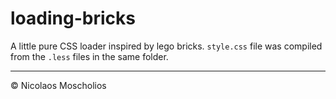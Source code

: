 # loading-bricks

A little pure CSS loader inspired by lego bricks. `style.css` file was compiled from the `.less` files in the same folder.

---
&copy; Nicolaos Moscholios
